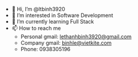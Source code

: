 - 👋 Hi, I’m @ltbinh3920
- 👀 I’m interested in Software Development
- 🌱 I’m currently learning Full Stack
- 📫 How to reach me 
  - Personal gmail: lethanhbinh3920@gmail.com
  - Company gmail: binhle@vietkite.com
  - Phone: 0938305196

<!---
ltbinh3920/ltbinh3920 is a ✨ special ✨ repository because its `README.md` (this file) appears on your GitHub profile.
You can click the Preview link to take a look at your changes.
--->

